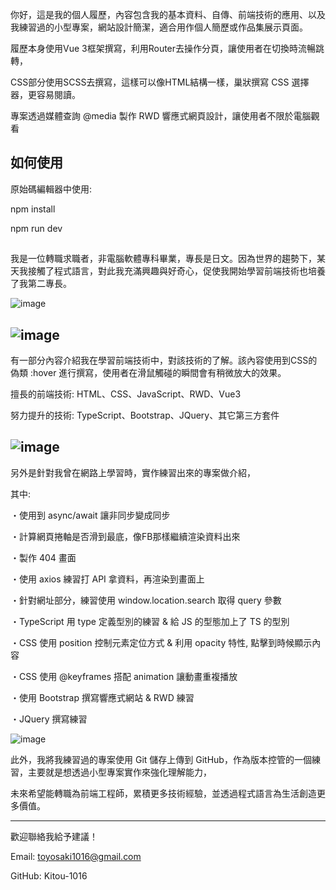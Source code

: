 你好，這是我的個人履歷，內容包含我的基本資料、自傳、前端技術的應用、以及我練習過的小型專案，網站設計簡潔，適合用作個人簡歷或作品集展示頁面。

履歷本身使用Vue 3框架撰寫，利用Router去操作分頁，讓使用者在切換時流暢跳轉，

CSS部分使用SCSS去撰寫，這樣可以像HTML結構一樣，巢狀撰寫 CSS 選擇器，更容易閱讀。

專案透過媒體查詢 @media 製作 RWD 響應式網頁設計，讓使用者不限於電腦觀看

## 如何使用

原始碼編輯器中使用:

npm install

npm run dev

##
我是一位轉職求職者，非電腦軟體專科畢業，專長是日文。因為世界的趨勢下，某天我接觸了程式語言，對此我充滿興趣與好奇心，促使我開始學習前端技術也培養了我第二專長。

![image](https://github.com/user-attachments/assets/cfee3d7b-2f03-4507-ba0e-9b7b475b6702)

![image](https://github.com/user-attachments/assets/9abe1add-8a23-41c3-aaf0-9e70bd3ab56c)
-----------------------------------
有一部分內容介紹我在學習前端技術中，對該技術的了解。該內容使用到CSS的偽類 :hover 進行撰寫，使用者在滑鼠觸碰的瞬間會有稍微放大的效果。

擅長的前端技術: HTML、CSS、JavaScript、RWD、Vue3

努力提升的技術: TypeScript、Bootstrap、JQuery、其它第三方套件

![image](https://github.com/user-attachments/assets/918863b6-7732-4a5a-939d-32d773d1878d)
-----------------------------------

另外是針對我曾在網路上學習時，實作練習出來的專案做介紹，

其中:

・使用到 async/await 讓非同步變成同步

・計算網頁捲軸是否滑到最底，像FB那樣繼續渲染資料出來

・製作 404 畫面

・使用 axios 練習打 API 拿資料，再渲染到畫面上

・針對網址部分，練習使用 window.location.search 取得 query 參數

・TypeScript 用 type 定義型別的練習 & 給 JS 的型態加上了 TS 的型別

・CSS 使用 position 控制元素定位方式 & 利用 opacity 特性, 點擊到時候顯示內容

・CSS 使用 @keyframes 搭配 animation 讓動畫重複播放

・使用 Bootstrap 撰寫響應式網站 & RWD 練習

・JQuery 撰寫練習

![image](https://github.com/user-attachments/assets/88313a3e-f60e-4b11-b36d-c923bbae51c1)

此外，我將我練習過的專案使用 Git 儲存上傳到 GitHub，作為版本控管的一個練習，主要就是想透過小型專案實作來強化理解能力，

未來希望能轉職為前端工程師，累積更多技術經驗，並透過程式語言為生活創造更多價值。

-----------------------------------
歡迎聯絡我給予建議！

Email: toyosaki1016@gmail.com

GitHub: Kitou-1016
